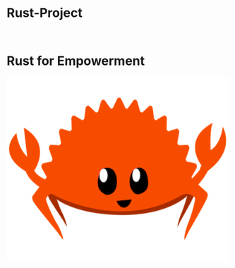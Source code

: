 # Rust-Project
<br>
<h1>Rust for Empowerment</h1>
<img src="/asset/rustacean-flat-happy.png" alt="Rust Unofficial Mascot Ferris" height="420">
